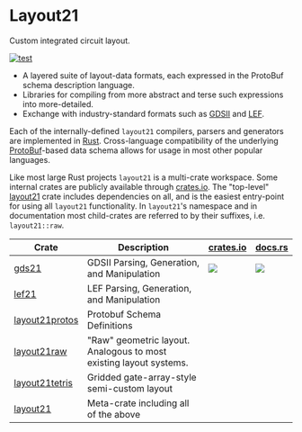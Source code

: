 
# Layout21 

Custom integrated circuit layout.  

[![test](https://github.com/dan-fritchman/Layout21/actions/workflows/test.yml/badge.svg)](https://github.com/dan-fritchman/Layout21/actions/workflows/test.yml)

* A layered suite of layout-data formats, each expressed in the ProtoBuf schema description language. 
* Libraries for compiling from more abstract and terse such expressions into more-detailed. 
* Exchange with industry-standard formats such as [GDSII](./gds21) and [LEF](./lef21).

Each of the internally-defined `layout21` compilers, parsers and generators are implemented in [Rust](https://www.rust-lang.org/). Cross-language compatibility of the underlying [ProtoBuf](https://developers.google.com/protocol-buffers)-based data schema allows for usage in most other popular languages. 

Like most large Rust projects `layout21` is a multi-crate workspace. Some internal crates are publicly available through [crates.io](https://crates.io). The "top-level" [layout21](./layout21) crate includes dependencies on all, and is the easiest entry-point for using all `layout21` functionality. In `layout21`'s namespace and in documentation most child-crates are referred to by their suffixes, i.e. `layout21::raw`. 

| Crate       | Description | [crates.io](https://crates.io) | [docs.rs](https://docs.rs) |
| ----------- | ----------- | ------------------------------ | -------------------------- |
| [gds21](./gds21) | GDSII Parsing, Generation, and Manipulation | [![](https://img.shields.io/crates/v/gds21.svg)](https://crates.io/crates/gds21) | [![](https://docs.rs/gds21/badge.svg)](https://docs.rs/gds21) | 
| [lef21](./lef21) | LEF Parsing, Generation, and Manipulation   | | | 
| [layout21protos](./layout21protos) | Protobuf Schema Definitions | | | 
| [layout21raw](./layout21raw)       | "Raw" geometric layout. Analogous to most existing layout systems. |  | | 
| [layout21tetris](./layout21tetris) | Gridded gate-array-style semi-custom layout | | | 
| [layout21](./layout21) | Meta-crate including all of the above | | | 


